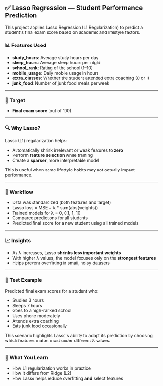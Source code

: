 ## ✅ Lasso Regression — Student Performance Prediction

This project applies Lasso Regression (L1 Regularization) to predict a student's final exam score based on academic and lifestyle factors.

### 📊 Features Used

- **study_hours**: Average study hours per day
- **sleep_hours**: Average sleep hours per night
- **school_rank**: Rating of the school (1–10)
- **mobile_usage**: Daily mobile usage in hours
- **extra_classes**: Whether the student attended extra coaching (0 or 1)
- **junk_food**: Number of junk food meals per week

---

### 🎯 Target

- **Final exam score** (out of 100)

---

### 🔍 Why Lasso?

Lasso (L1) regularization helps:
- Automatically shrink irrelevant or weak features to **zero**
- Perform **feature selection** while training
- Create a **sparser**, more interpretable model

This is useful when some lifestyle habits may not actually impact performance.

---

### 🧠 Workflow

- Data was standardized (both features and target)
- Lasso loss = MSE + λ * sum(abs(weights))
- Trained models for λ = 0, 0.1, 1, 10
- Compared predictions for all students
- Predicted final score for a new student using all trained models

---

### 📈 Insights

- As λ increases, Lasso **shrinks less important weights**
- With higher λ values, the model focuses only on the **strongest features**
- Helps prevent overfitting in small, noisy datasets

---

### 🧪 Test Example

Predicted final exam scores for a student who:

- Studies 3 hours
- Sleeps 7 hours
- Goes to a high-ranked school
- Uses phone moderately
- Attends extra coaching
- Eats junk food occasionally

This scenario highlights Lasso's ability to adapt its prediction by choosing which features matter most under different λ values.

---

### 🚀 What You Learn

- How L1 regularization works in practice
- How it differs from Ridge (L2)
- How Lasso helps reduce overfitting **and** select features
